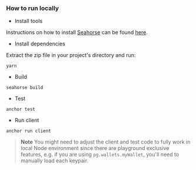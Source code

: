 ### How to run locally

- Install tools

Instructions on how to install [Seahorse](https://www.seahorse.dev) can be found [here](https://www.seahorse.dev/introduction/installation).

- Install dependencies

Extract the zip file in your project's directory and run:

```
yarn
```

- Build

```
seahorse build
```

- Test

```
anchor test
```

- Run client

```
anchor run client
```

> **Note**
> You might need to adjust the client and test code to fully work in local Node environment since there are playground exclusive features, e.g. if you are using `pg.wallets.myWallet`, you'll need to manually load each keypair.
